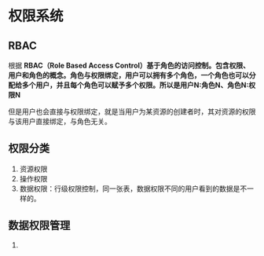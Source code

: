 # 权限系统

## RBAC

根据 **RBAC（Role Based Access Control）**基于角色的访问控制。包含权限、用户和角色的概念。角色与权限绑定，用户可以拥有多个角色，一个角色也可以分配给多个用户，并且每个角色可以赋予多个权限。所以是**用户N:角色N、角色N:权限N**

但是用户也会直接与权限绑定，就是当用户为某资源的创建者时，其对资源的权限与该用户直接绑定，与角色无关。



## 权限分类

1. 资源权限
2. 操作权限
3. 数据权限：行级权限控制，同一张表，数据权限不同的用户看到的数据是不一样的。

## 数据权限管理

1. 